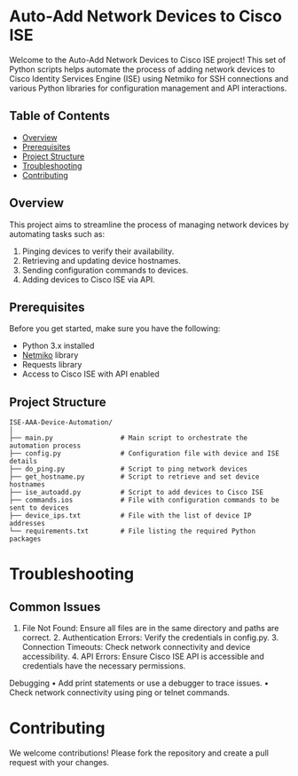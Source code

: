 # Auto-Add Network Devices to Cisco ISE

Welcome to the Auto-Add Network Devices to Cisco ISE project! This set of Python scripts helps automate the process of adding network devices to Cisco Identity Services Engine (ISE) using Netmiko for SSH connections and various Python libraries for configuration management and API interactions.

## Table of Contents

- [Overview](#overview)
- [Prerequisites](#prerequisites)
- [Project Structure](#project-structure)
- [Troubleshooting](#troubleshooting)
- [Contributing](#contributing)

## Overview

This project aims to streamline the process of managing network devices by automating tasks such as:
1. Pinging devices to verify their availability.
2. Retrieving and updating device hostnames.
3. Sending configuration commands to devices.
4. Adding devices to Cisco ISE via API.

## Prerequisites

Before you get started, make sure you have the following:
- Python 3.x installed
- [Netmiko](https://github.com/ktbyers/netmiko) library
- Requests library
- Access to Cisco ISE with API enabled


## Project Structure
```
ISE-AAA-Device-Automation/
│
├── main.py                 # Main script to orchestrate the automation process
├── config.py               # Configuration file with device and ISE details
├── do_ping.py              # Script to ping network devices
├── get_hostname.py         # Script to retrieve and set device hostnames
├── ise_autoadd.py          # Script to add devices to Cisco ISE
├── commands.ios            # File with configuration commands to be sent to devices
├── device_ips.txt          # File with the list of device IP addresses
└── requirements.txt        # File listing the required Python packages
```



# Troubleshooting

## Common Issues
  1.	File Not Found: Ensure all files are in the same directory and paths are correct.
	2.	Authentication Errors: Verify the credentials in config.py.
	3.	Connection Timeouts: Check network connectivity and device accessibility.
	4.	API Errors: Ensure Cisco ISE API is accessible and credentials have the necessary permissions.

Debugging
	•	Add print statements or use a debugger to trace issues.
	•	Check network connectivity using ping or telnet commands.

# Contributing
We welcome contributions! Please fork the repository and create a pull request with your changes. 
